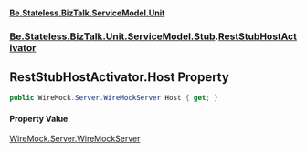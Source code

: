 #### [Be.Stateless.BizTalk.ServiceModel.Unit](README.md 'README')
### [Be.Stateless.BizTalk.Unit.ServiceModel.Stub](Be.Stateless.BizTalk.Unit.ServiceModel.Stub.md 'Be.Stateless.BizTalk.Unit.ServiceModel.Stub').[RestStubHostActivator](RestStubHostActivator.md 'Be.Stateless.BizTalk.Unit.ServiceModel.Stub.RestStubHostActivator')

## RestStubHostActivator.Host Property

```csharp
public WireMock.Server.WireMockServer Host { get; }
```

#### Property Value
[WireMock.Server.WireMockServer](https://docs.microsoft.com/en-us/dotnet/api/WireMock.Server.WireMockServer 'WireMock.Server.WireMockServer')